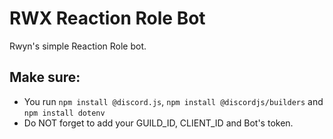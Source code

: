 # RWX Reaction Role Bot
Rwyn's simple Reaction Role bot.

## Make sure:
* You run `npm install @discord.js`, `npm install @discordjs/builders` and `npm install dotenv`
* Do NOT forget to add your GUILD_ID, CLIENT_ID and Bot's token.
